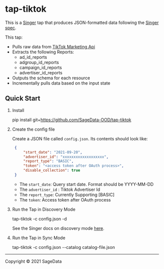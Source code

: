 # tap-tiktok

This is a [Singer](https://singer.io) tap that produces JSON-formatted data
following the [Singer
spec](https://github.com/singer-io/getting-started/blob/master/SPEC.md).

This tap:

- Pulls raw data from [TikTok Marketing Api](https://ads.tiktok.com/marketing_api/docs)
- Extracts the following Reports:
  - ad_id_reports
  - adgroup_id_reports
  - campaign_id_reports
  - advertiser_id_reports
- Outputs the schema for each resource
- Incrementally pulls data based on the input state

## Quick Start

1. Install

    pip install git+https://github.com/SageData-OOD/tap-tiktok

2. Create the config file

   Create a JSON file called `config.json`. Its contents should look like:

   ```json
    {
        "start_date": "2021-09-20",
        "advertiser_id": "xxxxxxxxxxxxxxxxxxx",
        "report_type": "BASIC",
        "token": "<access token after OAuth process>",
        "disable_collection": true
    }
    ```

   - The `start_date`: Query start date. Format should be YYYY-MM-DD
   - The `advertiser_id` : Tiktok Advertiser Id
   - The `report_type`: Currently Supporting [BASIC]
   - The `token`: Access token after OAuth process

4. Run the Tap in Discovery Mode

    tap-tiktok -c config.json -d

   See the Singer docs on discovery mode
   [here](https://github.com/singer-io/getting-started/blob/master/docs/DISCOVERY_MODE.md#discovery-mode).

5. Run the Tap in Sync Mode

    tap-tiktok -c config.json --catalog catalog-file.json

---

Copyright &copy; 2021 SageData
